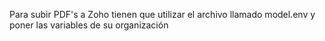 Para subir PDF's a Zoho tienen que utilizar el archivo llamado model.env y poner las variables de su organización
